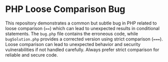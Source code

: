 # PHP Loose Comparison Bug

This repository demonstrates a common but subtle bug in PHP related to loose comparison (`==`) which can lead to unexpected results in conditional statements.  The `bug.php` file contains the erroneous code, while `bugSolution.php` provides a corrected version using strict comparison (`===`).  Loose comparison can lead to unexpected behavior and security vulnerabilities if not handled carefully. Always prefer strict comparison for reliable and secure code.